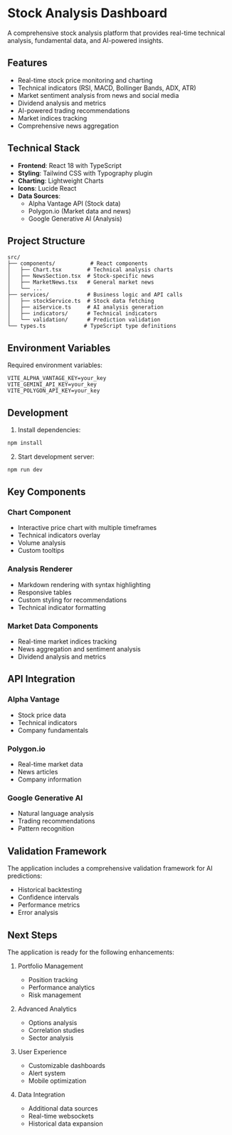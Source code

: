 # Stock Analysis Dashboard

A comprehensive stock analysis platform that provides real-time technical analysis, fundamental data, and AI-powered insights.

## Features

- Real-time stock price monitoring and charting
- Technical indicators (RSI, MACD, Bollinger Bands, ADX, ATR)
- Market sentiment analysis from news and social media
- Dividend analysis and metrics
- AI-powered trading recommendations
- Market indices tracking
- Comprehensive news aggregation

## Technical Stack

- **Frontend**: React 18 with TypeScript
- **Styling**: Tailwind CSS with Typography plugin
- **Charting**: Lightweight Charts
- **Icons**: Lucide React
- **Data Sources**: 
  - Alpha Vantage API (Stock data)
  - Polygon.io (Market data and news)
  - Google Generative AI (Analysis)

## Project Structure

```
src/
├── components/           # React components
│   ├── Chart.tsx        # Technical analysis charts
│   ├── NewsSection.tsx  # Stock-specific news
│   ├── MarketNews.tsx   # General market news
│   └── ...
├── services/            # Business logic and API calls
│   ├── stockService.ts  # Stock data fetching
│   ├── aiService.ts     # AI analysis generation
│   ├── indicators/      # Technical indicators
│   └── validation/      # Prediction validation
└── types.ts            # TypeScript type definitions
```

## Environment Variables

Required environment variables:
```
VITE_ALPHA_VANTAGE_KEY=your_key
VITE_GEMINI_API_KEY=your_key
VITE_POLYGON_API_KEY=your_key
```

## Development

1. Install dependencies:
```bash
npm install
```

2. Start development server:
```bash
npm run dev
```

## Key Components

### Chart Component
- Interactive price chart with multiple timeframes
- Technical indicators overlay
- Volume analysis
- Custom tooltips

### Analysis Renderer
- Markdown rendering with syntax highlighting
- Responsive tables
- Custom styling for recommendations
- Technical indicator formatting

### Market Data Components
- Real-time market indices tracking
- News aggregation and sentiment analysis
- Dividend analysis and metrics

## API Integration

### Alpha Vantage
- Stock price data
- Technical indicators
- Company fundamentals

### Polygon.io
- Real-time market data
- News articles
- Company information

### Google Generative AI
- Natural language analysis
- Trading recommendations
- Pattern recognition

## Validation Framework

The application includes a comprehensive validation framework for AI predictions:

- Historical backtesting
- Confidence intervals
- Performance metrics
- Error analysis

## Next Steps

The application is ready for the following enhancements:

1. Portfolio Management
   - Position tracking
   - Performance analytics
   - Risk management

2. Advanced Analytics
   - Options analysis
   - Correlation studies
   - Sector analysis

3. User Experience
   - Customizable dashboards
   - Alert system
   - Mobile optimization

4. Data Integration
   - Additional data sources
   - Real-time websockets
   - Historical data expansion